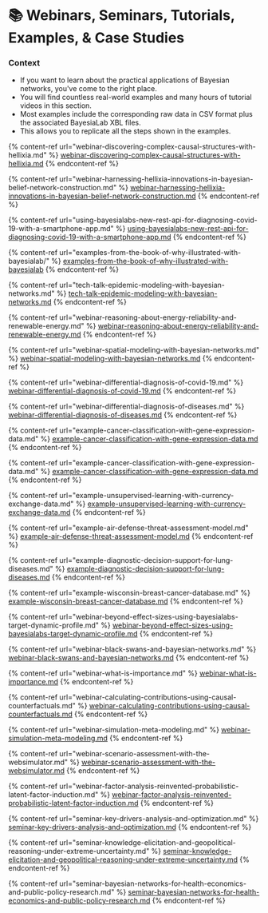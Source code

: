 # 📚 Webinars, Seminars, Tutorials, Examples, & Case Studies

### Context

* If you want to learn about the practical applications of Bayesian networks, you've come to the right place.
* You will find countless real-world examples and many hours of tutorial videos in this section.
* Most examples include the corresponding raw data in CSV format plus the associated BayesiaLab XBL files.
* This allows you to replicate all the steps shown in the examples.

{% content-ref url="webinar-discovering-complex-causal-structures-with-hellixia.md" %}
[webinar-discovering-complex-causal-structures-with-hellixia.md](webinar-discovering-complex-causal-structures-with-hellixia.md)
{% endcontent-ref %}

{% content-ref url="webinar-harnessing-hellixia-innovations-in-bayesian-belief-network-construction.md" %}
[webinar-harnessing-hellixia-innovations-in-bayesian-belief-network-construction.md](webinar-harnessing-hellixia-innovations-in-bayesian-belief-network-construction.md)
{% endcontent-ref %}

{% content-ref url="using-bayesialabs-new-rest-api-for-diagnosing-covid-19-with-a-smartphone-app.md" %}
[using-bayesialabs-new-rest-api-for-diagnosing-covid-19-with-a-smartphone-app.md](using-bayesialabs-new-rest-api-for-diagnosing-covid-19-with-a-smartphone-app.md)
{% endcontent-ref %}

{% content-ref url="examples-from-the-book-of-why-illustrated-with-bayesialab/" %}
[examples-from-the-book-of-why-illustrated-with-bayesialab](examples-from-the-book-of-why-illustrated-with-bayesialab/)
{% endcontent-ref %}

{% content-ref url="tech-talk-epidemic-modeling-with-bayesian-networks.md" %}
[tech-talk-epidemic-modeling-with-bayesian-networks.md](tech-talk-epidemic-modeling-with-bayesian-networks.md)
{% endcontent-ref %}

{% content-ref url="webinar-reasoning-about-energy-reliability-and-renewable-energy.md" %}
[webinar-reasoning-about-energy-reliability-and-renewable-energy.md](webinar-reasoning-about-energy-reliability-and-renewable-energy.md)
{% endcontent-ref %}

{% content-ref url="webinar-spatial-modeling-with-bayesian-networks.md" %}
[webinar-spatial-modeling-with-bayesian-networks.md](webinar-spatial-modeling-with-bayesian-networks.md)
{% endcontent-ref %}

{% content-ref url="webinar-differential-diagnosis-of-covid-19.md" %}
[webinar-differential-diagnosis-of-covid-19.md](webinar-differential-diagnosis-of-covid-19.md)
{% endcontent-ref %}

{% content-ref url="webinar-differential-diagnosis-of-diseases.md" %}
[webinar-differential-diagnosis-of-diseases.md](webinar-differential-diagnosis-of-diseases.md)
{% endcontent-ref %}

{% content-ref url="example-cancer-classification-with-gene-expression-data.md" %}
[example-cancer-classification-with-gene-expression-data.md](example-cancer-classification-with-gene-expression-data.md)
{% endcontent-ref %}

{% content-ref url="example-cancer-classification-with-gene-expression-data.md" %}
[example-cancer-classification-with-gene-expression-data.md](example-cancer-classification-with-gene-expression-data.md)
{% endcontent-ref %}

{% content-ref url="example-unsupervised-learning-with-currency-exchange-data.md" %}
[example-unsupervised-learning-with-currency-exchange-data.md](example-unsupervised-learning-with-currency-exchange-data.md)
{% endcontent-ref %}

{% content-ref url="example-air-defense-threat-assessment-model.md" %}
[example-air-defense-threat-assessment-model.md](example-air-defense-threat-assessment-model.md)
{% endcontent-ref %}

{% content-ref url="example-diagnostic-decision-support-for-lung-diseases.md" %}
[example-diagnostic-decision-support-for-lung-diseases.md](example-diagnostic-decision-support-for-lung-diseases.md)
{% endcontent-ref %}

{% content-ref url="example-wisconsin-breast-cancer-database.md" %}
[example-wisconsin-breast-cancer-database.md](example-wisconsin-breast-cancer-database.md)
{% endcontent-ref %}

{% content-ref url="webinar-beyond-effect-sizes-using-bayesialabs-target-dynamic-profile.md" %}
[webinar-beyond-effect-sizes-using-bayesialabs-target-dynamic-profile.md](webinar-beyond-effect-sizes-using-bayesialabs-target-dynamic-profile.md)
{% endcontent-ref %}

{% content-ref url="webinar-black-swans-and-bayesian-networks.md" %}
[webinar-black-swans-and-bayesian-networks.md](webinar-black-swans-and-bayesian-networks.md)
{% endcontent-ref %}

{% content-ref url="webinar-what-is-importance.md" %}
[webinar-what-is-importance.md](webinar-what-is-importance.md)
{% endcontent-ref %}

{% content-ref url="webinar-calculating-contributions-using-causal-counterfactuals.md" %}
[webinar-calculating-contributions-using-causal-counterfactuals.md](webinar-calculating-contributions-using-causal-counterfactuals.md)
{% endcontent-ref %}

{% content-ref url="webinar-simulation-meta-modeling.md" %}
[webinar-simulation-meta-modeling.md](webinar-simulation-meta-modeling.md)
{% endcontent-ref %}

{% content-ref url="webinar-scenario-assessment-with-the-websimulator.md" %}
[webinar-scenario-assessment-with-the-websimulator.md](webinar-scenario-assessment-with-the-websimulator.md)
{% endcontent-ref %}

{% content-ref url="webinar-factor-analysis-reinvented-probabilistic-latent-factor-induction.md" %}
[webinar-factor-analysis-reinvented-probabilistic-latent-factor-induction.md](webinar-factor-analysis-reinvented-probabilistic-latent-factor-induction.md)
{% endcontent-ref %}

{% content-ref url="seminar-key-drivers-analysis-and-optimization.md" %}
[seminar-key-drivers-analysis-and-optimization.md](seminar-key-drivers-analysis-and-optimization.md)
{% endcontent-ref %}

{% content-ref url="seminar-knowledge-elicitation-and-geopolitical-reasoning-under-extreme-uncertainty.md" %}
[seminar-knowledge-elicitation-and-geopolitical-reasoning-under-extreme-uncertainty.md](seminar-knowledge-elicitation-and-geopolitical-reasoning-under-extreme-uncertainty.md)
{% endcontent-ref %}

{% content-ref url="seminar-bayesian-networks-for-health-economics-and-public-policy-research.md" %}
[seminar-bayesian-networks-for-health-economics-and-public-policy-research.md](seminar-bayesian-networks-for-health-economics-and-public-policy-research.md)
{% endcontent-ref %}

